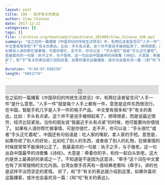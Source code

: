 ```yaml
---
layout: post
title: 198 - 和手有关的表达
author: Slow Chinese
date: 2017-12-22
categories: []
tags: []
file: //archive.org/download/slowchinese_201909/Slow_Chinese_198.mp3
summary: "在之前的一篇播客《中国孕妇的传统生活禁忌》中，有两位读者留言问“人手一件”是什么意思。“人手一件”就是每个人手上都有一件，意思是这件东西很流行。在中国，智能手机几乎是人手一件的电子产品。
中文里有很多和“手”有关的表达。比如：手头有点紧。这个并不是说手被绑起来了，绑得很紧，而是说最近很穷，经济比较紧张。当你的朋友说“我最近手头有点紧”的时候，他可能要向你借钱了。
如果有人请你帮忙做事情，可是你很忙，走不开，你可以说：“手头很忙”或者“手头正忙着呢”。中国还有句俗语是：吃人家的嘴软，拿人家的手短。意思是，如果你收了别人的好处，比如吃了别人的东西，或者收了别人的礼物，在做事情的时候就常常不能保持公正了。
我最喜欢的一句是：执子之手，与子偕老。这一句出自中国最早的诗歌集《诗经》。大意是：牵着你的手，和你一起白头到老。这大约是世上最美好的承诺之一了。不知道是不是因为这首诗，“牵手”这个词在中文里也有了非常独特的文化内涵。台湾女歌手苏芮有一首经典老歌叫《牵手》，讲的也是这样平淡而坚定的爱情。
好了，和“手”有关的表达就介绍到这里，如果你喜欢这篇播客，或许也会喜欢另一篇：《和“吃”有关的表达》。
"
duration: "0:04:07.698236"
length: "6061776"
---
```


<iframe src="https://archive.org/embed/slowchinese_201909/Slow_Chinese_198.mp3" width="500" height="30" frameborder="0" webkitallowfullscreen="true" mozallowfullscreen="true" allowfullscreen></iframe>
在之前的一篇播客《中国孕妇的传统生活禁忌》中，有两位读者留言问“人手一件”是什么意思。“人手一件”就是每个人手上都有一件，意思是这件东西很流行。在中国，智能手机几乎是人手一件的电子产品。
中文里有很多和“手”有关的表达。比如：手头有点紧。这个并不是说手被绑起来了，绑得很紧，而是说最近很穷，经济比较紧张。当你的朋友说“我最近手头有点紧”的时候，他可能要向你借钱了。
如果有人请你帮忙做事情，可是你很忙，走不开，你可以说：“手头很忙”或者“手头正忙着呢”。中国还有句俗语是：吃人家的嘴软，拿人家的手短。意思是，如果你收了别人的好处，比如吃了别人的东西，或者收了别人的礼物，在做事情的时候就常常不能保持公正了。
我最喜欢的一句是：执子之手，与子偕老。这一句出自中国最早的诗歌集《诗经》。大意是：牵着你的手，和你一起白头到老。这大约是世上最美好的承诺之一了。不知道是不是因为这首诗，“牵手”这个词在中文里也有了非常独特的文化内涵。台湾女歌手苏芮有一首经典老歌叫《牵手》，讲的也是这样平淡而坚定的爱情。
好了，和“手”有关的表达就介绍到这里，如果你喜欢这篇播客，或许也会喜欢另一篇：《和“吃”有关的表达》。
